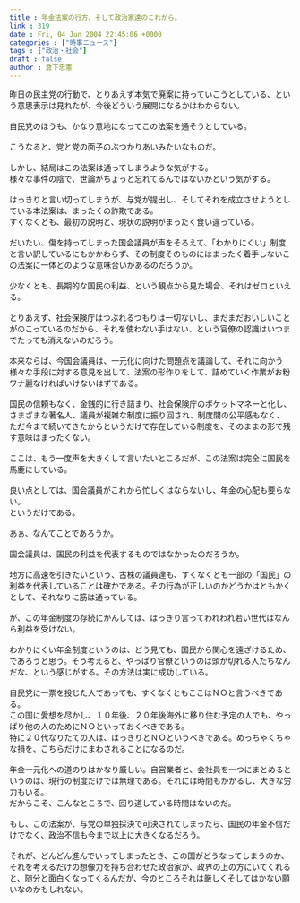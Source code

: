 ```yaml
---
title : 年金法案の行方、そして政治家達のこれから。
link : 319
date : Fri, 04 Jun 2004 22:45:06 +0000
categories : ["時事ニュース"]
tags : ["政治・社会"]
draft : false
author : 倉下忠憲
---
```


昨日の民主党の行動で、とりあえず本気で廃案に持っていこうとしている、という意思表示は見れたが、今後どういう展開になるかはわからない。<BR><BR>自民党のほうも、かなり意地になってこの法案を通そうとしている。<BR><BR>こうなると、党と党の面子のぶつかりあいみたいなものだ。<BR><BR>しかし、結局はこの法案は通ってしまうような気がする。<BR>様々な事件の陰で、世論がちょっと忘れてるんではないかという気がする。<BR><BR>はっきりと言い切ってしまうが、与党が提出し、そしてそれを成立させようとしている本法案は、まったくの詐欺である。<BR>すくなくとも、最初の説明と、現状の説明がまったく食い違っている。<BR><BR>だいたい、傷を持ってしまった国会議員が声をそろえて、「わかりにくい」制度と言い訳しているにもかかわらず、その制度そのものにはまったく着手しないこの法案に一体どのような意味合いがあるのだろうか。<BR><BR>少なくとも、長期的な国民の利益、という観点から見た場合、それはゼロといえる。<BR><BR>とりあえず、社会保険庁はつぶれるつもりは一切ないし、まだまだおいしいことがのこっているのだから、それを使わない手はない、という官僚の認識はいつまでたっても消えないのだろう。<BR><BR>本来ならば、今国会議員は、一元化に向けた問題点を議論して、それに向かう様々な手段に対する意見を出して、法案の形作りをして、詰めていく作業がお粉ワナ麗なければいけないはずである。<BR><BR>国民の信頼もなく、金銭的に行き詰まり、社会保険庁のポケットマネーと化し、さまざまな著名人、議員が複雑な制度に振り回され、制度間の公平感もなく、ただ今まで続いてきたからというだけで存在している制度を、そのままの形で残す意味はまったくない。<BR><BR>ここは、もう一度声を大きくして言いたいところだが、この法案は完全に国民を馬鹿にしている。<BR><BR>良い点としては、国会議員がこれから忙しくはならないし、年金の心配も要らない。<BR>というだけである。<BR><BR>あぁ、なんてことであろうか。<BR><BR>国会議員は、国民の利益を代表するものではなかったのだろうか。<BR><BR>地方に高速を引きたいという、古株の議員達も、すくなくとも一部の「国民」の利益を代表していることは確かである。その行為が正しいのかどうかはともかくとして、それなりに筋は通っている。<BR><BR>が、この年金制度の存続にかんしては、はっきり言ってわれわれ若い世代はなんら利益を受けない。<BR><BR>わかりにくい年金制度というのは、どう見ても、国民から関心を遠ざけるため、であろうと思う。そう考えると、やっぱり官僚というのは頭が切れる人たちなんだな、という感じがする。その方法は実に成功している。<BR><BR>自民党に一票を投じた人であっても、すくなくともここはＮＯと言うべきである。<BR>この国に愛想を尽かし、１０年後、２０年後海外に移り住む予定の人でも、やっぱり他の人のためにＮＯといっておくべきである。<BR>特に２０代なりたての人は、はっきりとＮＯというべきである。めっちゃくちゃな損を、こちらだけにまわされることになるのだ。<BR><BR>年金一元化への道のりはかなり厳しい。自営業者と、会社員を一つにまとめるというのは、現行の制度だけでは無理である。それには時間もかかるし、大きな労力もいる。<BR>だからこそ、こんなところで、回り道している時間はないのだ。<BR><BR>もし、この法案が、与党の単独採決で可決されてしまったら、国民の年金不信だけでなく、政治不信も今まで以上に大きくなるだろう。<BR><BR>それが、どんどん進んでいってしまったとき、この国がどうなってしまうのか、それを考えるだけの想像力を持ち合わせた政治家が、政界の上の方にいてくれると、随分と面白くなってくるんだが、今のところそれは厳しくそしてはかない願いなのかもしれない。<BR><br><br>
